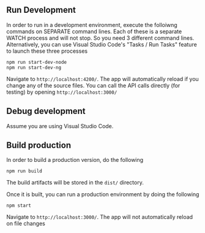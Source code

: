 ## Run Development

In order to run in a development environment, execute the folloiwng commands on SEPARATE command lines.
Each of these is a separate WATCH process and will not stop. So you need 3 different command lines.
Alternatively, you can use Visual Studio Code's "Tasks / Run Tasks" feature to launch these three processes

```
npm run start-dev-node
npm run start-dev-ng
```

Navigate to `http://localhost:4200/`. The app will automatically reload if you change any of the source files.
You can call the API calls directly (for testing) by opening `http://localhost:3000/`


## Debug development

Assume you are using Visual Studio Code.


## Build production 

In order to build a production version, do the following

```
npm run build
```
The build artifacts will be stored in the `dist/` directory.

Once it is built, you can run a production environment by doing the following

```
npm start
```

Navigate to `http://localhost:3000/`. The app will not automatically reload on file changes